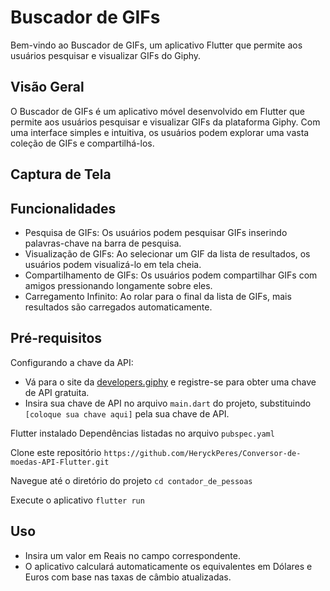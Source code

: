 # Buscador de GIFs

Bem-vindo ao Buscador de GIFs, um aplicativo Flutter que permite aos usuários pesquisar e visualizar GIFs do Giphy.

## Visão Geral

O Buscador de GIFs é um aplicativo móvel desenvolvido em Flutter que permite aos usuários pesquisar e visualizar GIFs da plataforma Giphy. Com uma interface simples e intuitiva, os usuários podem explorar uma vasta coleção de GIFs e compartilhá-los.

## Captura de Tela





## Funcionalidades

- Pesquisa de GIFs: Os usuários podem pesquisar GIFs inserindo palavras-chave na barra de pesquisa.
- Visualização de GIFs: Ao selecionar um GIF da lista de resultados, os usuários podem visualizá-lo em tela cheia.
- Compartilhamento de GIFs: Os usuários podem compartilhar GIFs com amigos pressionando longamente sobre eles.
- Carregamento Infinito: Ao rolar para o final da lista de GIFs, mais resultados são carregados automaticamente.

## Pré-requisitos

Configurando a chave da API:
   - Vá para o site da [developers.giphy](https://developers.giphy.com/) e registre-se para obter uma chave de API gratuita.
   - Insira sua chave de API no arquivo `main.dart` do projeto, substituindo `[coloque sua chave aqui]` pela sua chave de API.

Flutter instalado
Dependências listadas no arquivo `pubspec.yaml`

Clone este repositório
`https://github.com/HeryckPeres/Conversor-de-moedas-API-Flutter.git`

Navegue até o diretório do projeto
`cd contador_de_pessoas`

Execute o aplicativo
`flutter run`

## Uso
- Insira um valor em Reais no campo correspondente.
- O aplicativo calculará automaticamente os equivalentes em Dólares e Euros com base nas taxas de câmbio atualizadas.
